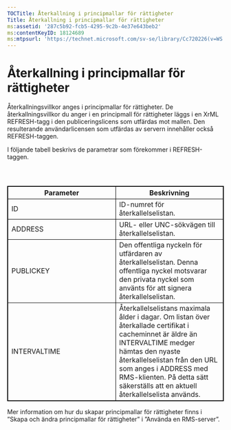 ```yaml
---
TOCTitle: Återkallning i principmallar för rättigheter
Title: Återkallning i principmallar för rättigheter
ms:assetid: '287c5b92-fcb5-4295-9c2b-4e37e643beb2'
ms:contentKeyID: 18124689
ms:mtpsurl: 'https://technet.microsoft.com/sv-se/library/Cc720226(v=WS.10)'
---
```


Återkallning i principmallar för rättigheter
============================================

Återkallningsvillkor anges i principmallar för rättigheter. De återkallningsvillkor du anger i en principmall för rättigheter läggs i en XrML REFRESH-tagg i den publiceringslicens som utfärdas mot mallen. Den resulterande användarlicensen som utfärdas av servern innehåller också REFRESH-taggen.

I följande tabell beskrivs de parametrar som förekommer i REFRESH-taggen.

###  

 
<table style="border:1px solid black;">
<colgroup>
<col width="50%" />
<col width="50%" />
</colgroup>
<thead>
<tr class="header">
<th style="border:1px solid black;" >Parameter</th>
<th style="border:1px solid black;" >Beskrivning</th>
</tr>
</thead>
<tbody>
<tr class="odd">
<td style="border:1px solid black;">ID</td>
<td style="border:1px solid black;">ID-numret för återkallelselistan.</td>
</tr>
<tr class="even">
<td style="border:1px solid black;">ADDRESS</td>
<td style="border:1px solid black;">URL- eller UNC-sökvägen till återkallelselistan.</td>
</tr>
<tr class="odd">
<td style="border:1px solid black;">PUBLICKEY</td>
<td style="border:1px solid black;">Den offentliga nyckeln för utfärdaren av återkallelselistan. Denna offentliga nyckel motsvarar den privata nyckel som använts för att signera återkallelselistan.</td>
</tr>
<tr class="even">
<td style="border:1px solid black;">INTERVALTIME</td>
<td style="border:1px solid black;">Återkallelselistans maximala ålder i dagar. Om listan över återkallade certifikat i cacheminnet är äldre än INTERVALTIME medger hämtas den nyaste återkallelselistan från den URL som anges i ADDRESS med RMS-klienten. På detta sätt säkerställs att en aktuell återkallelselista används.</td>
</tr>
</tbody>
</table>
  
Mer information om hur du skapar principmallar för rättigheter finns i ”Skapa och ändra principmallar för rättigheter” i ”Använda en RMS-server”.

